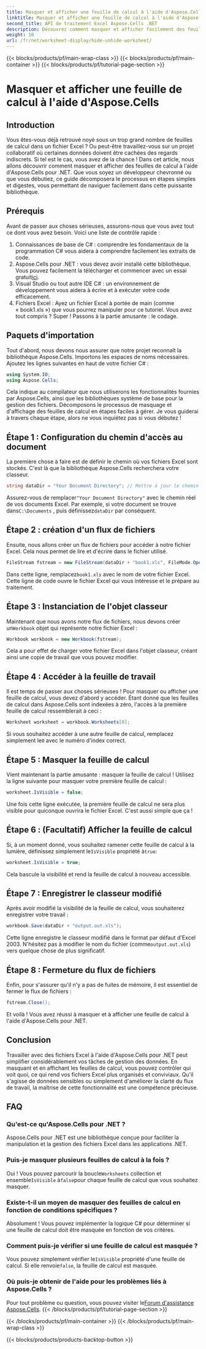```yaml
---
title: Masquer et afficher une feuille de calcul à l'aide d'Aspose.Cells
linktitle: Masquer et afficher une feuille de calcul à l'aide d'Aspose.Cells
second_title: API de traitement Excel Aspose.Cells .NET
description: Découvrez comment masquer et afficher facilement des feuilles de calcul dans Excel à l'aide d'Aspose.Cells pour .NET. Un guide étape par étape rempli de conseils et d'idées.
weight: 18
url: /fr/net/worksheet-display/hide-unhide-worksheet/
---
```


{{< blocks/products/pf/main-wrap-class >}}
{{< blocks/products/pf/main-container >}}
{{< blocks/products/pf/tutorial-page-section >}}

# Masquer et afficher une feuille de calcul à l'aide d'Aspose.Cells

## Introduction
Vous êtes-vous déjà retrouvé noyé sous un trop grand nombre de feuilles de calcul dans un fichier Excel ? Ou peut-être travaillez-vous sur un projet collaboratif où certaines données doivent être cachées des regards indiscrets. Si tel est le cas, vous avez de la chance ! Dans cet article, nous allons découvrir comment masquer et afficher des feuilles de calcul à l'aide d'Aspose.Cells pour .NET. Que vous soyez un développeur chevronné ou que vous débutiez, ce guide décomposera le processus en étapes simples et digestes, vous permettant de naviguer facilement dans cette puissante bibliothèque.
## Prérequis
Avant de passer aux choses sérieuses, assurons-nous que vous avez tout ce dont vous avez besoin. Voici une liste de contrôle rapide :
1. Connaissances de base de C# : comprendre les fondamentaux de la programmation C# vous aidera à comprendre facilement les extraits de code.
2.  Aspose.Cells pour .NET : vous devez avoir installé cette bibliothèque. Vous pouvez facilement la télécharger et commencer avec un essai gratuit[ici](https://releases.aspose.com/).
3. Visual Studio ou tout autre IDE C# : un environnement de développement vous aidera à écrire et à exécuter votre code efficacement.
4. Fichiers Excel : Ayez un fichier Excel à portée de main (comme « book1.xls ») que vous pourrez manipuler pour ce tutoriel.
Vous avez tout compris ? Super ! Passons à la partie amusante : le codage.
## Paquets d'importation
Tout d'abord, nous devons nous assurer que notre projet reconnaît la bibliothèque Aspose.Cells. Importons les espaces de noms nécessaires. Ajoutez les lignes suivantes en haut de votre fichier C# :
```csharp
using System.IO;
using Aspose.Cells;
```
Cela indique au compilateur que nous utiliserons les fonctionnalités fournies par Aspose.Cells, ainsi que les bibliothèques système de base pour la gestion des fichiers.
Décomposons le processus de masquage et d'affichage des feuilles de calcul en étapes faciles à gérer. Je vous guiderai à travers chaque étape, alors ne vous inquiétez pas si vous débutez !
## Étape 1 : Configuration du chemin d'accès au document
La première chose à faire est de définir le chemin où vos fichiers Excel sont stockés. C'est là que la bibliothèque Aspose.Cells recherchera votre classeur.
```csharp
string dataDir = "Your Document Directory"; // Mettre à jour le chemin
```
 Assurez-vous de remplacer`"Your Document Directory"` avec le chemin réel de vos documents Excel. Par exemple, si votre document se trouve dans`C:\Documents` , puis définissez`dataDir` par conséquent.
## Étape 2 : création d'un flux de fichiers
Ensuite, nous allons créer un flux de fichiers pour accéder à notre fichier Excel. Cela nous permet de lire et d'écrire dans le fichier utilisé.
```csharp
FileStream fstream = new FileStream(dataDir + "book1.xls", FileMode.Open);
```
 Dans cette ligne, remplacez`book1.xls` avec le nom de votre fichier Excel. Cette ligne de code ouvre le fichier Excel qui vous intéresse et le prépare au traitement.
## Étape 3 : Instanciation de l'objet classeur
 Maintenant que nous avons notre flux de fichiers, nous devons créer un`Workbook` objet qui représente notre fichier Excel :
```csharp
Workbook workbook = new Workbook(fstream);
```
Cela a pour effet de charger votre fichier Excel dans l'objet classeur, créant ainsi une copie de travail que vous pouvez modifier.
## Étape 4 : Accéder à la feuille de travail
Il est temps de passer aux choses sérieuses ! Pour masquer ou afficher une feuille de calcul, vous devez d'abord y accéder. Étant donné que les feuilles de calcul dans Aspose.Cells sont indexées à zéro, l'accès à la première feuille de calcul ressemblerait à ceci :
```csharp
Worksheet worksheet = workbook.Worksheets[0];
```
 Si vous souhaitez accéder à une autre feuille de calcul, remplacez simplement le`0` avec le numéro d'index correct.
## Étape 5 : Masquer la feuille de calcul
Vient maintenant la partie amusante : masquer la feuille de calcul ! Utilisez la ligne suivante pour masquer votre première feuille de calcul :
```csharp
worksheet.IsVisible = false;
```
Une fois cette ligne exécutée, la première feuille de calcul ne sera plus visible pour quiconque ouvrira le fichier Excel. C'est aussi simple que ça !
## Étape 6 : (Facultatif) Afficher la feuille de calcul
 Si, à un moment donné, vous souhaitez ramener cette feuille de calcul à la lumière, définissez simplement le`IsVisible` propriété à`true`:
```csharp
worksheet.IsVisible = true;
```
Cela bascule la visibilité et rend la feuille de calcul à nouveau accessible.
## Étape 7 : Enregistrer le classeur modifié
Après avoir modifié la visibilité de la feuille de calcul, vous souhaiterez enregistrer votre travail :
```csharp
workbook.Save(dataDir + "output.out.xls");
```
 Cette ligne enregistre le classeur modifié dans le format par défaut d'Excel 2003. N'hésitez pas à modifier le nom du fichier (comme`output.out.xls`) vers quelque chose de plus significatif.
## Étape 8 : Fermeture du flux de fichiers
Enfin, pour s'assurer qu'il n'y a pas de fuites de mémoire, il est essentiel de fermer le flux de fichiers :
```csharp
fstream.Close();
```
Et voilà ! Vous avez réussi à masquer et à afficher une feuille de calcul à l'aide d'Aspose.Cells pour .NET.
## Conclusion
Travailler avec des fichiers Excel à l'aide d'Aspose.Cells pour .NET peut simplifier considérablement vos tâches de gestion des données. En masquant et en affichant les feuilles de calcul, vous pouvez contrôler qui voit quoi, ce qui rend vos fichiers Excel plus organisés et conviviaux. Qu'il s'agisse de données sensibles ou simplement d'améliorer la clarté du flux de travail, la maîtrise de cette fonctionnalité est une compétence précieuse.
## FAQ
### Qu'est-ce qu'Aspose.Cells pour .NET ?
Aspose.Cells pour .NET est une bibliothèque conçue pour faciliter la manipulation et la gestion des fichiers Excel dans les applications .NET.
### Puis-je masquer plusieurs feuilles de calcul à la fois ?
 Oui ! Vous pouvez parcourir la boucle`Worksheets` collection et ensemble`IsVisible` à`false`pour chaque feuille de calcul que vous souhaitez masquer.
### Existe-t-il un moyen de masquer des feuilles de calcul en fonction de conditions spécifiques ?
Absolument ! Vous pouvez implémenter la logique C# pour déterminer si une feuille de calcul doit être masquée en fonction de vos critères.
### Comment puis-je vérifier si une feuille de calcul est masquée ?
 Vous pouvez simplement vérifier le`IsVisible` propriété d'une feuille de calcul. Si elle renvoie`false`, la feuille de calcul est masquée.
### Où puis-je obtenir de l'aide pour les problèmes liés à Aspose.Cells ?
 Pour tout problème ou question, vous pouvez visiter le[Forum d'assistance Aspose.Cells](https://forum.aspose.com/c/cells/9).
{{< /blocks/products/pf/tutorial-page-section >}}

{{< /blocks/products/pf/main-container >}}
{{< /blocks/products/pf/main-wrap-class >}}

{{< blocks/products/products-backtop-button >}}
